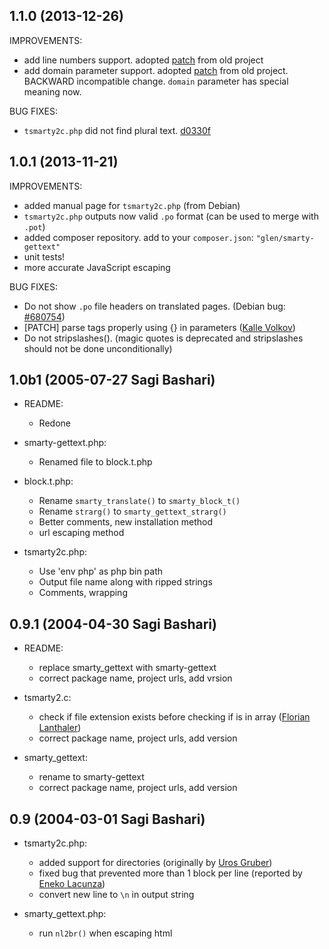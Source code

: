 ## 1.1.0 (2013-12-26)

IMPROVEMENTS:

  - add line numbers support. adopted [patch](https://sourceforge.net/p/smarty-gettext/patches/3/) from old project
  - add domain parameter support. adopted [patch](https://sourceforge.net/p/smarty-gettext/patches/5/) from old project. BACKWARD incompatible change. `domain` parameter has special meaning now.

BUG FIXES:
  - `tsmarty2c.php` did not find plural text. [d0330f](https://github.com/smarty-gettext/smarty-gettext/commit/d0330f)

## 1.0.1 (2013-11-21)

IMPROVEMENTS:

  - added manual page for `tsmarty2c.php` (from Debian)
  - `tsmarty2c.php` outputs now valid `.po` format (can be used to merge with `.pot`)
  - added composer repository. add to your `composer.json`: `"glen/smarty-gettext"`
  - unit tests!
  - more accurate JavaScript escaping

BUG FIXES:

  - Do not show `.po` file headers on translated pages. (Debian bug: [#680754][1])
  - [PATCH] parse tags properly using {} in parameters ([Kalle Volkov][2])
  - Do not stripslashes(). (magic quotes is deprecated and stripslashes should not be done unconditionally)

## 1.0b1 (2005-07-27 Sagi Bashari)

* README:
	- Redone

* smarty-gettext.php:
	- Renamed file to block.t.php

* block.t.php:
	- Rename `smarty_translate()` to `smarty_block_t()`
	- Rename `strarg()` to `smarty_gettext_strarg()`
	- Better comments, new installation method
	- url escaping method

* tsmarty2c.php:
	- Use 'env php' as php bin path
	- Output file name along with ripped strings
	- Comments, wrapping

## 0.9.1 (2004-04-30 Sagi Bashari)

* README:
	- replace smarty_gettext with smarty-gettext
	- correct package name, project urls, add vrsion

* tsmarty2.c:
	- check if file extension exists before checking if is in array ([Florian Lanthaler][3])
	- correct package name, project urls, add version

* smarty_gettext:
	- rename to smarty-gettext
	- correct package name, project urls, add version

## 0.9 (2004-03-01 Sagi Bashari)

* tsmarty2c.php:
	- added support for directories (originally by [Uros Gruber][4])
	- fixed bug that prevented more than 1 block per line (reported by [Eneko Lacunza][5])
	- convert new line to `\n` in output string

* smarty_gettext.php:
	- run `nl2br()` when escaping html


  [1]: http://bugs.debian.org/680754
  [2]: mailto:kalle.volkov@hiirepadi.ee
  [3]: mailto:florian@phpbitch.net
  [4]: mailto:uros.gruber@vizija.si
  [5]: mailto:enlar@euskal.org
